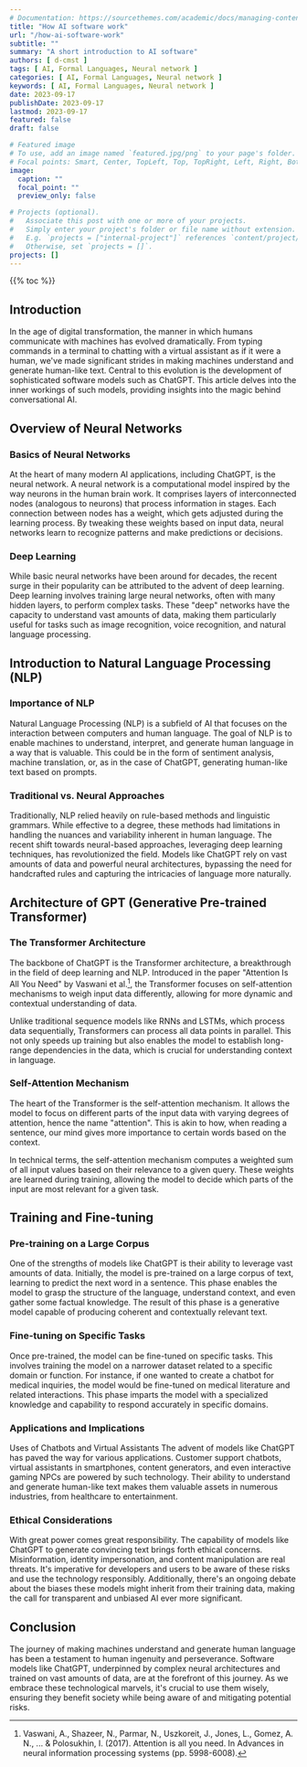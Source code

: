 ```yaml
---
# Documentation: https://sourcethemes.com/academic/docs/managing-content/
title: "How AI software work"
url: "/how-ai-software-work"
subtitle: ""
summary: "A short introduction to AI software"
authors: [ d-cmst ]
tags: [ AI, Formal Languages, Neural network ]
categories: [ AI, Formal Languages, Neural network ]
keywords: [ AI, Formal Languages, Neural network ]
date: 2023-09-17
publishDate: 2023-09-17
lastmod: 2023-09-17
featured: false
draft: false

# Featured image
# To use, add an image named `featured.jpg/png` to your page's folder.
# Focal points: Smart, Center, TopLeft, Top, TopRight, Left, Right, BottomLeft, Bottom, BottomRight.
image:
  caption: ""
  focal_point: ""
  preview_only: false

# Projects (optional).
#   Associate this post with one or more of your projects.
#   Simply enter your project's folder or file name without extension.
#   E.g. `projects = ["internal-project"]` references `content/project/deep-learning/index.md`.
#   Otherwise, set `projects = []`.
projects: []
---
```


{{% toc %}}

## Introduction
In the age of digital transformation, the manner in which humans communicate with machines has evolved dramatically. From typing commands in a terminal to chatting with a virtual assistant as if it were a human, we've made significant strides in making machines understand and generate human-like text. Central to this evolution is the development of sophisticated software models such as ChatGPT. This article delves into the inner workings of such models, providing insights into the magic behind conversational AI.

## Overview of Neural Networks
### Basics of Neural Networks
At the heart of many modern AI applications, including ChatGPT, is the neural network. A neural network is a computational model inspired by the way neurons in the human brain work. It comprises layers of interconnected nodes (analogous to neurons) that process information in stages. Each connection between nodes has a weight, which gets adjusted during the learning process. By tweaking these weights based on input data, neural networks learn to recognize patterns and make predictions or decisions.

### Deep Learning
While basic neural networks have been around for decades, the recent surge in their popularity can be attributed to the advent of deep learning. Deep learning involves training large neural networks, often with many hidden layers, to perform complex tasks. These "deep" networks have the capacity to understand vast amounts of data, making them particularly useful for tasks such as image recognition, voice recognition, and natural language processing.

## Introduction to Natural Language Processing (NLP)
### Importance of NLP
Natural Language Processing (NLP) is a subfield of AI that focuses on the interaction between computers and human language. The goal of NLP is to enable machines to understand, interpret, and generate human language in a way that is valuable. This could be in the form of sentiment analysis, machine translation, or, as in the case of ChatGPT, generating human-like text based on prompts.

### Traditional vs. Neural Approaches
Traditionally, NLP relied heavily on rule-based methods and linguistic grammars. While effective to a degree, these methods had limitations in handling the nuances and variability inherent in human language. The recent shift towards neural-based approaches, leveraging deep learning techniques, has revolutionized the field. Models like ChatGPT rely on vast amounts of data and powerful neural architectures, bypassing the need for handcrafted rules and capturing the intricacies of language more naturally.

## Architecture of GPT (Generative Pre-trained Transformer)
### The Transformer Architecture
The backbone of ChatGPT is the Transformer architecture, a breakthrough in the field of deep learning and NLP. Introduced in the paper "Attention Is All You Need" by Vaswani et al.[^1], the Transformer focuses on self-attention mechanisms to weigh input data differently, allowing for more dynamic and contextual understanding of data.

Unlike traditional sequence models like RNNs and LSTMs, which process data sequentially, Transformers can process all data points in parallel. This not only speeds up training but also enables the model to establish long-range dependencies in the data, which is crucial for understanding context in language.

### Self-Attention Mechanism
The heart of the Transformer is the self-attention mechanism. It allows the model to focus on different parts of the input data with varying degrees of attention, hence the name "attention". This is akin to how, when reading a sentence, our mind gives more importance to certain words based on the context.

In technical terms, the self-attention mechanism computes a weighted sum of all input values based on their relevance to a given query. These weights are learned during training, allowing the model to decide which parts of the input are most relevant for a given task.

## Training and Fine-tuning
### Pre-training on a Large Corpus
One of the strengths of models like ChatGPT is their ability to leverage vast amounts of data. Initially, the model is pre-trained on a large corpus of text, learning to predict the next word in a sentence. This phase enables the model to grasp the structure of the language, understand context, and even gather some factual knowledge. The result of this phase is a generative model capable of producing coherent and contextually relevant text.

### Fine-tuning on Specific Tasks
Once pre-trained, the model can be fine-tuned on specific tasks. This involves training the model on a narrower dataset related to a specific domain or function. For instance, if one wanted to create a chatbot for medical inquiries, the model would be fine-tuned on medical literature and related interactions. This phase imparts the model with a specialized knowledge and capability to respond accurately in specific domains.

### Applications and Implications
Uses of Chatbots and Virtual Assistants
The advent of models like ChatGPT has paved the way for various applications. Customer support chatbots, virtual assistants in smartphones, content generators, and even interactive gaming NPCs are powered by such technology. Their ability to understand and generate human-like text makes them valuable assets in numerous industries, from healthcare to entertainment.

### Ethical Considerations
With great power comes great responsibility. The capability of models like ChatGPT to generate convincing text brings forth ethical concerns. Misinformation, identity impersonation, and content manipulation are real threats. It's imperative for developers and users to be aware of these risks and use the technology responsibly. Additionally, there's an ongoing debate about the biases these models might inherit from their training data, making the call for transparent and unbiased AI ever more significant.

## Conclusion
The journey of making machines understand and generate human language has been a testament to human ingenuity and perseverance. Software models like ChatGPT, underpinned by complex neural architectures and trained on vast amounts of data, are at the forefront of this journey. As we embrace these technological marvels, it's crucial to use them wisely, ensuring they benefit society while being aware of and mitigating potential risks.


[^1]: Vaswani, A., Shazeer, N., Parmar, N., Uszkoreit, J., Jones, L., Gomez, A. N., ... & Polosukhin, I. (2017). Attention is all you need. In Advances in neural information processing systems (pp. 5998-6008).
 
